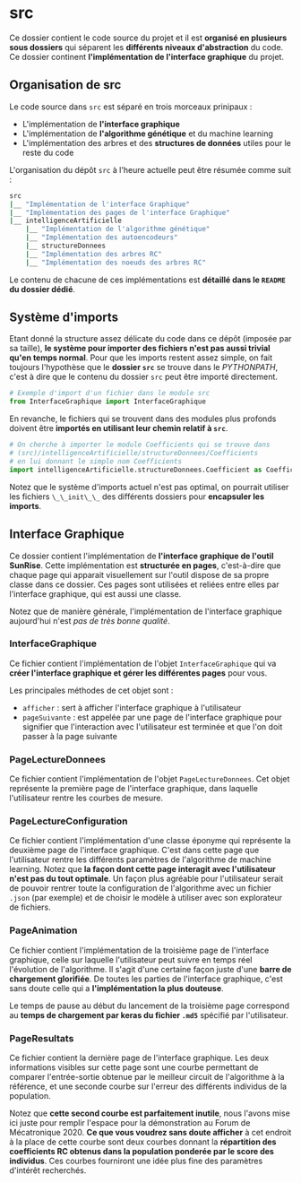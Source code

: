 # src

Ce dossier contient le code source du projet et il est __organisé en plusieurs sous dossiers__ qui séparent les __différents niveaux d'abstraction__ du code. Ce dossier continent __l'implémentation de l'interface graphique__ du projet.

## Organisation de src

Le code source dans `src` est séparé en trois morceaux prinipaux :
 - L'implémentation de __l'interface graphique__
 - L'implémentation de __l'algorithme génétique__ et du machine learning
 - L'implémentation des arbres et des __structures de données__ utiles pour le reste du code

L'organisation du dépôt `src` à l'heure actuelle peut être résumée comme suit :

```bash
src
|__ "Implémentation de l'interface Graphique"
|__ "Implémentation des pages de l'interface Graphique"
|__ intelligenceArtificielle
    |__ "Implémentation de l'algorithme génétique"
    |__ "Implémentation des autoencodeurs"
    |__ structureDonnees
	|__ "Implémentation des arbres RC"
	|__ "Implémentation des noeuds des arbres RC"
```

Le contenu de chacune de ces implémentations est __détaillé dans le `README` du dossier dédié__.

## Système d'imports

Etant donné la structure assez délicate du code dans ce dépôt (imposée par sa taille), __le système pour importer des fichiers n'est pas aussi trivial qu'en temps normal__. Pour que les imports restent assez simple, on fait toujours l'hypothèse que le __dossier `src`__ se trouve dans le _PYTHONPATH_, c'est à dire que le contenu du dossier `src` peut être importé directement.

```python
# Exemple d'import d'un fichier dans le module src
from InterfaceGraphique import InterfaceGraphique
```

En revanche, le fichiers qui se trouvent dans des modules plus profonds doivent être __importés en utilisant leur chemin relatif à `src`__.

```python
# On cherche à importer le module Coefficients qui se trouve dans
# (src)/intelligenceArtificielle/structureDonnees/Coefficients
# en lui donnant le simple nom Coefficients
import intelligenceArtificielle.structureDonnees.Coefficient as Coefficients
```

Notez que le système d'imports actuel n'est pas optimal, on pourrait utiliser les fichiers `\_\_init\_\_` des différents dossiers pour __encapsuler les imports__.

## Interface Graphique

Ce dossier contient l'implémentation de __l'interface graphique de l'outil SunRise__. Cette implémentation est __structurée en pages__, c'est-à-dire que chaque page qui apparait visuellement sur l'outil dispose de sa propre classe dans ce dossier. Ces pages sont utilisées et reliées entre elles par l'interface graphique, qui est aussi une classe.

Notez que de manière générale, l'implémentation de l'interface graphique aujourd'hui n'est _pas de très bonne qualité_.

### InterfaceGraphique

Ce fichier contient l'implémentation de l'objet `InterfaceGraphique` qui va __créer l'interface graphique et gérer les différentes pages__ pour vous.

Les principales méthodes de cet objet sont :
 - `afficher` : sert à afficher l'interface graphique à l'utilisateur
 - `pageSuivante` : est appelée par une page de l'interface graphique pour signifier que l'interaction avec l'utilisateur est terminée et que l'on doit passer à la page suivante

### PageLectureDonnees

Ce fichier contient l'implémentation de l'objet `PageLectureDonnees`. Cet objet représente la première page de l'interface graphique, dans laquelle l'utilisateur rentre les courbes de mesure.

### PageLectureConfiguration

Ce fichier contient l'implémentation d'une classe éponyme qui représente la deuxième page de l'interface graphique. C'est dans cette page que l'utilisateur rentre les différents paramètres de l'algorithme de machine learning. Notez que __la façon dont cette page interagit avec l'utilisateur n'est pas du tout optimale__. Un façon plus agréable pour l'utilisateur serait de pouvoir rentrer toute la configuration de l'algorithme avec un fichier `.json` (par exemple) et de choisir le modèle à utiliser avec son explorateur de fichiers.

### PageAnimation

Ce fichier contient l'implémentation de la troisième page de l'interface graphique, celle sur laquelle l'utilisateur peut suivre en temps réel l'évolution de l'algorithme. Il s'agit d'une certaine façon juste d'une __barre de chargement glorifiée__. De toutes les parties de l'interface graphique, c'est sans doute celle qui a __l'implémentation la plus douteuse__.

Le temps de pause au début du lancement de la troisième page correspond au __temps de chargement par keras du fichier `.md5`__ spécifié par l'utilisateur.

### PageResultats

Ce fichier contient la dernière page de l'interface graphique. Les deux informations visibles sur cette page sont une courbe permettant de comparer l'entrée-sortie obtenue par le meilleur circuit de l'algorithme à la référence, et une seconde courbe sur l'erreur des différents individus de la population.

Notez que __cette second courbe est parfaitement inutile__, nous l'avons mise ici juste pour remplir l'espace pour la démonstration au Forum de Mécatronique 2020. __Ce que vous voudrez sans doute afficher__ à cet endroit à la place de cette courbe sont deux courbes donnant la __répartition des coefficients RC obtenus dans la population ponderée par le score des individus__. Ces courbes fourniront une idée plus fine des paramètres d'intérêt recherchés.
